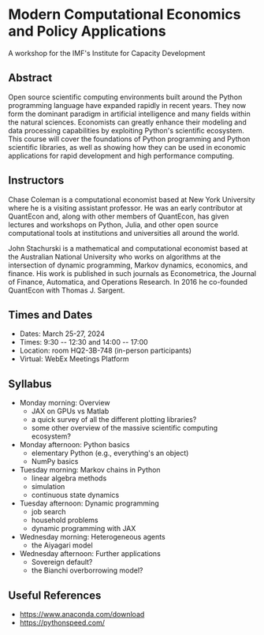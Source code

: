 # Modern Computational Economics and Policy Applications

A workshop for the IMF's Institute for Capacity Development

## Abstract

Open source scientific computing environments built around the Python
programming language have expanded rapidly in recent years. They now form the
dominant paradigm in artificial intelligence and many fields within the natural
sciences.  Economists can greatly enhance their modeling and data processing
capabilities by exploiting Python's scientific ecosystem.  This course will
cover the foundations of Python programming and Python scientific libraries, as
well as showing how they can be used in economic applications for rapid
development and high performance computing.

## Instructors

Chase Coleman is a computational economist based at New York University where
he is a visiting assistant professor. He was an early contributor at QuantEcon
and, along with other members of QuantEcon, has given lectures and workshops
on Python, Julia, and other open source computational tools at institutions and
universities all around the world.

John Stachurski is a mathematical and computational economist based at the
Australian National University who works on algorithms at the intersection of
dynamic programming, Markov dynamics, economics, and finance.  His work is
published in such journals as Econometrica, the Journal of Finance, Automatica,
and Operations Research.  In 2016 he co-founded QuantEcon with Thomas J.
Sargent. 


## Times and Dates

* Dates: March 25-27, 2024
* Times: 9:30 -- 12:30 and 14:00 -- 17:00 
* Location: room HQ2-3B-748 (in-person participants) 
* Virtual: WebEx Meetings Platform 

## Syllabus

* Monday morning: Overview
  - JAX on GPUs vs Matlab
  - a quick survey of all the different plotting libraries?
  - some other overview of the massive scientific computing ecosystem?
* Monday afternoon: Python basics
  - elementary Python (e.g., everything's an object)
  - NumPy basics
* Tuesday morning: Markov chains in Python
  - linear algebra methods
  - simulation
  - continuous state dynamics
* Tuesday afternoon: Dynamic programming
  - job search
  - household problems
  - dynamic programming with JAX
* Wednesday morning: Heterogeneous agents
  - the Aiyagari model
* Wednesday afternoon: Further applications
  - Sovereign default?
  - the Bianchi overborrowing model?

## Useful References

* https://www.anaconda.com/download
* https://pythonspeed.com/
